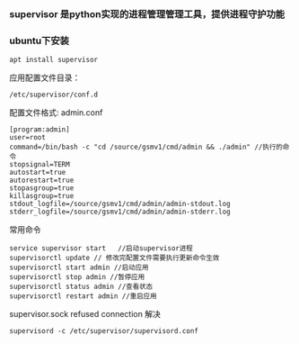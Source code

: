 ### supervisor 是python实现的进程管理管理工具，提供进程守护功能

### ubuntu下安装
 ```
 apt install supervisor
 ```
应用配置文件目录： 
```
/etc/supervisor/conf.d
```

配置文件格式: 
admin.conf
```
[program:admin]
user=root
command=/bin/bash -c "cd /source/gsmv1/cmd/admin && ./admin" //执行的命令
stopsignal=TERM
autostart=true
autorestart=true
stopasgroup=true
killasgroup=true
stdout_logfile=/source/gsmv1/cmd/admin/admin-stdout.log
stderr_logfile=/source/gsmv1/cmd/admin/admin-stderr.log
```

常用命令
```
service supervisor start   //启动supervisor进程
supervisorctl update // 修改完配置文件需要执行更新命令生效
supervisorctl start admin //启动应用
supervisorctl stop admin //暂停应用
supervisorctl status admin //查看状态
supervisorctl restart admin //重启应用
```

supervisor.sock refused connection  解决
```
supervisord -c /etc/supervisor/supervisord.conf
```
